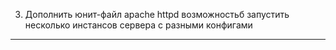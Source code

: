 3. Дополнить юнит-файл apache httpd возможностьб запустить несколько инстансов сервера с разными конфигами
---------------------------------------
#####



